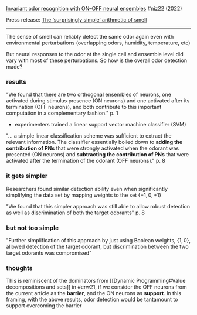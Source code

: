 [Invariant odor recognition with ON–OFF neural ensembles](https://doi.org/10.1073/pnas.2023340118) #niz22 (2022)

Press release: [The ‘surprisingly simple’ arithmetic of smell](https://source.wustl.edu/2022/01/the-surprisingly-simple-arithmetic-of-smell/)

---

The sense of smell can reliably detect the same odor again even with environmental perturbations (overlapping odors, humidity, temperature, etc)

But neural responses to the odor at the single cell and ensemble level did vary with most of these perturbations.  So how is the overall odor detection made?


### results

"We found that there are two orthogonal ensembles of neurons, one activated during stimulus presence (ON neurons) and one activated after its termination (OFF neurons), and both contribute to this important computation in a complementary fashion." p. 1

- experimenters trained a linear support vector machine classifier (SVM)

"... a simple linear classification scheme was sufficient to extract the relevant information. The classifier essentially boiled down to **adding the contribution of PNs** that were strongly activated when the odorant was presented (ON neurons) and **subtracting the contribution of PNs** that were activated after the termination of the odorant (OFF neurons)." p. 8


### it gets simpler

Researchers found similar detection ability even when significantly simplifying the data set by mapping weights to the set $\{-1, 0, +1\}$ 

"We found that this simpler approach was still able to allow robust detection as well as discrimination of both the target odorants" p. 8


### but not too simple

"Further simplification of this approach by just using Boolean weights, $\{1,0\}$, allowed detection of the target odorant, but discrimination between the two target odorants was compromised"


### thoughts

This is reminiscent of the dominators from [[Dynamic Programming#Value decompositions and sets]] in #erw21, if we consider the OFF neurons from the current article as the **barrier**, and the ON neurons as **support**.  In this framing, with the above results, odor detection would be tantamount to support overcoming the barrier

